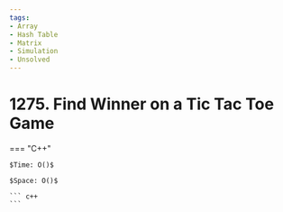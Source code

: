 ```yaml
---
tags:
- Array
- Hash Table
- Matrix
- Simulation
- Unsolved
---
```



# 1275. Find Winner on a Tic Tac Toe Game

=== "C++"

    $Time: O()$

    $Space: O()$

    ``` c++
    ```